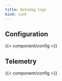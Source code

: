 ```yaml
---
title: Datadog logs
kind: sink
---
```


## Configuration

{{< component/config >}}

## Telemetry

{{< component/config >}}
